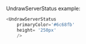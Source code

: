UndrawServerStatus example:
```js 
<UndrawServerStatus
    primaryColor='#6c68fb'
    height= '250px'
    />
```
